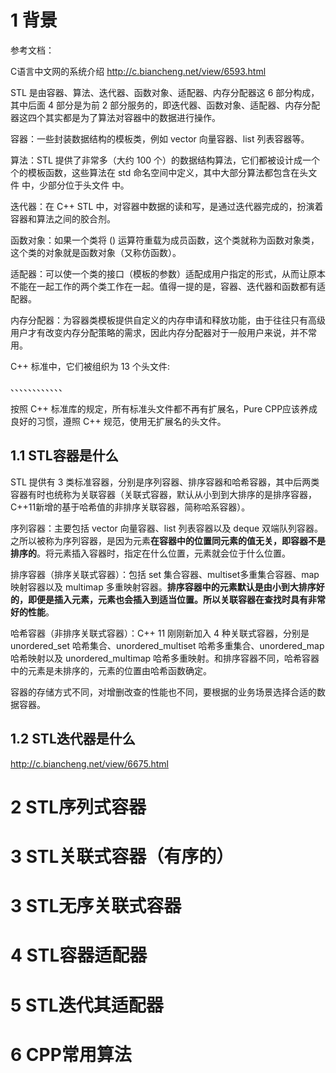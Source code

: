 # 1 背景

参考文档：

C语言中文网的系统介绍   http://c.biancheng.net/view/6593.html


STL 是由容器、算法、迭代器、函数对象、适配器、内存分配器这 6 部分构成，其中后面 4 部分是为前 2 部分服务的，即迭代器、函数对象、适配器、内存分配器这四个其实都是为了算法对容器中的数据进行操作。

容器：一些封装数据结构的模板类，例如 vector 向量容器、list 列表容器等。


算法：STL 提供了非常多（大约 100 个）的数据结构算法，它们都被设计成一个个的模板函数，这些算法在 std 命名空间中定义，其中大部分算法都包含在头文件 <algorithm> 中，少部分位于头文件 <numeric> 中。


迭代器：在 C++ STL 中，对容器中数据的读和写，是通过迭代器完成的，扮演着容器和算法之间的胶合剂。


函数对象：如果一个类将 () 运算符重载为成员函数，这个类就称为函数对象类，这个类的对象就是函数对象（又称仿函数）。


适配器：可以使一个类的接口（模板的参数）适配成用户指定的形式，从而让原本不能在一起工作的两个类工作在一起。值得一提的是，容器、迭代器和函数都有适配器。


内存分配器：为容器类模板提供自定义的内存申请和释放功能，由于往往只有高级用户才有改变内存分配策略的需求，因此内存分配器对于一般用户来说，并不常用。

 C++ 标准中，它们被组织为 13 个头文件:
 
 <iterator>、<functional>、<vector>、<deque>、<list>、<queue>、<stack>、<set>、<map>、<algorithm>、<numeric>、<memory>、<utility>

按照 C++ 标准库的规定，所有标准头文件都不再有扩展名，Pure CPP应该养成良好的习惯，遵照 C++ 规范，使用无扩展名的头文件。


## 1.1 STL容器是什么
STL 提供有 3 类标准容器，分别是序列容器、排序容器和哈希容器，其中后两类容器有时也统称为关联容器（关联式容器，默认从小到到大排序的是排序容器，C++11新增的基于哈希值的非排序关联容器，简称哈系容器）。

序列容器：主要包括 vector 向量容器、list 列表容器以及 deque 双端队列容器。之所以被称为序列容器，是因为元素**在容器中的位置同元素的值无关，即容器不是排序的**。将元素插入容器时，指定在什么位置，元素就会位于什么位置。

排序容器（排序关联式容器）：包括 set 集合容器、multiset多重集合容器、map映射容器以及 multimap 多重映射容器。**排序容器中的元素默认是由小到大排序好的，即便是插入元素，元素也会插入到适当位置。所以关联容器在查找时具有非常好的性能**。

哈希容器（非排序关联式容器）：C++ 11 刚刚新加入 4 种关联式容器，分别是 unordered_set 哈希集合、unordered_multiset 哈希多重集合、unordered_map 哈希映射以及 unordered_multimap 哈希多重映射。和排序容器不同，哈希容器中的元素是未排序的，元素的位置由哈希函数确定。

容器的存储方式不同，对增删改查的性能也不同，要根据的业务场景选择合适的数据容器。

## 1.2 STL迭代器是什么
http://c.biancheng.net/view/6675.html


# 2 STL序列式容器

# 3 STL关联式容器（有序的）


# 3 STL无序关联式容器


# 4 STL容器适配器


# 5 STL迭代其适配器


# 6 CPP常用算法
